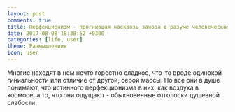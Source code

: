 ```yaml
---
layout: post
comments: true
title: Перфекционизм - прогнившая насквозь заноза в разуме человеческом.
date: 2017-08-08 18:38:52 +0300 
categories: [life, user]
theme: Размышлениия
icon: user
---
```


Многие находят в нем нечто горестно сладкое, что-то вроде одинокой гиниальности или отличие от другой, серой массы. Но все они в душе понимают, что истинного перфекционизма в них, как воздуха в космосе, а то, что они ощущают - обыкновенные отголоски душевной слабости.
